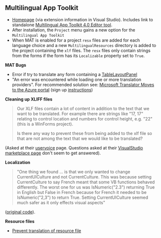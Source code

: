 ## Multilingual App Toolkit

- [Homepage](https://marketplace.visualstudio.com/items?itemName=MultilingualAppToolkit.MultilingualAppToolkit-18308) (via extension information in Visual Studio). Includes link to standalone [Multilingual App Toolkit 4.0 Editor tool](https://developer.microsoft.com/en-us/windows/develop/multilingual-app-toolkit).
- After installation, the `Project` menu gains a new option for the `Multilingual App Toolkit`
- When MAT is enabled for a project `resx` files are added for each language choice and a new `MultilingualResources` directory is added to the project containing the `xlf` files. The `resx` files only contain strings from the forms if the form has its `Localizable` property set to `True`.

**MAT Bugs**
- Error if try to translate any form containing a [TableLayoutPanel](https://multilingualapptoolkit.uservoice.com/forums/231158-general/suggestions/15701274-fix-convert-problem-xml-with-embedded-xml-struc)
- "An error was encountered while loading one or more translation providers". For recommended solution see: [Microsoft Translator Moves to the Azure portal](https://multilingualapptoolkit.uservoice.com/knowledgebase/articles/1167898) (sign up [instructions](https://docs.microsoft.com/en-us/azure/cognitive-services/translator/translator-text-how-to-signup))

**Cleaning up  XLIFF files**

> Our XLF files contain a lot of content in addition to the text that we want to be translated.  For example there are strings like "17, 17" relating to control location and numbers for control height, e.g. "22" (this is a WinForms project).
>
> Is there any way to prevent these from being added to the xlf file so that are not among the text that we would like to be translated?

(Asked at their [uservoice](https://multilingualapptoolkit.uservoice.com/) page. Questions asked at their [VisualStudio marketplace page](https://marketplace.visualstudio.com/items?itemName=MultilingualAppToolkit.MultilingualAppToolkit-18308#qna) don't seem to get answered).


**Localization**

> "One thing we found ... is that we only wanted to change CurrentUICulture and not CurrentCulture. This was because setting CurrentCulture to say French meant that some VB functions behaved differently. The worst one for us was IsNumeric("2.3") returning True in English but False in French because for French it needed to be IsNumeric("2,3") to return True. Setting CurrentUICulture seemed much safer as it only effects visual aspects"

([original code](https://github.com/opencdms/Climsoft/blob/0b205d8ef56fc88c367760cf5f078aed8116658f/ClimsoftVer4/ClimsoftVer4/frmLanguage.vb)).

**Resource files**

- [Prevent translation of resource file](https://stackoverflow.com/questions/35577608/prevent-language-translation-of-resource-file-in-visual-studio-2015)
